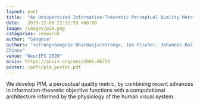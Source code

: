 ```yaml
---
layout: post
title:  "An Unsupervised Information-Theoretic Perceptual Quality Metric"
date:   2019-12-06 22:21:59 +00:00
image: /images/pim.png
categories: research
author: "Sangnie"
authors: "<strong>Sangnie Bhardwaj</strong>, Ian Fischer, Johannes Ballé, Troy
Chinen"
venue: "NeurIPS 2020"
arxiv: https://arxiv.org/abs/2006.06752
poster: /pdfs/pim_poster.pdf
---
```

We develop PIM, a perceptual quality metric, by combining recent advances in information-theoretic objective functions with a computational architecture informed by the physiology of the human visual system.
